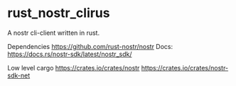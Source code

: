 # rust_nostr_clirus
A nostr cli-client written in rust.


Dependencies
https://github.com/rust-nostr/nostr
Docs: https://docs.rs/nostr-sdk/latest/nostr_sdk/

Low level cargo
https://crates.io/crates/nostr
https://crates.io/crates/nostr-sdk-net